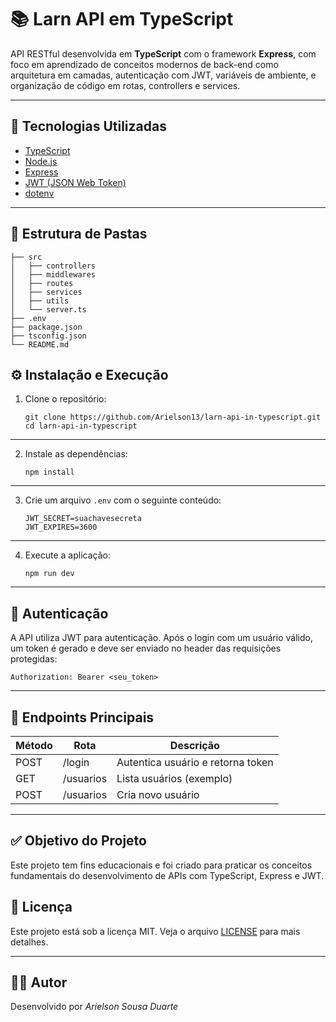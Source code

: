 # 📚 Larn API em TypeScript

API RESTful desenvolvida em **TypeScript** com o framework **Express**, com foco em aprendizado de conceitos modernos de back-end como arquitetura em camadas, autenticação com JWT, variáveis de ambiente, e organização de código em rotas, controllers e services.

---

## 🚀 Tecnologias Utilizadas

- [TypeScript](https://www.typescriptlang.org/)
- [Node.js](https://nodejs.org/)
- [Express](https://expressjs.com/)
- [JWT (JSON Web Token)](https://jwt.io/)
- [dotenv](https://www.npmjs.com/package/dotenv)

---

## 🧱 Estrutura de Pastas
    
    ├── src
    │   ├── controllers
    │   ├── middlewares
    │   ├── routes
    │   ├── services
    │   ├── utils
    │   └── server.ts
    ├── .env
    ├── package.json
    ├── tsconfig.json
    └── README.md


## ⚙️ Instalação e Execução
1. Clone o repositório:
    ```
    git clone https://github.com/Arielson13/larn-api-in-typescript.git
    cd larn-api-in-typescript
---

2. Instale as dependências:
    ```
    npm install
---

3. Crie um arquivo `.env` com o seguinte conteúdo:
    ```
    JWT_SECRET=suachavesecreta
    JWT_EXPIRES=3600
---
4. Execute a aplicação:
    ```
    npm run dev
---

## 🔐 Autenticação
A API utiliza JWT para autenticação. Após o login com um usuário válido, um token é gerado e deve ser enviado no header das requisições protegidas:

    Authorization: Bearer <seu_token>
---

## 📌 Endpoints Principais
|Método |	Rota  |	Descrição|
|-------|---------|----------|
|POST	|/login	  |Autentica usuário e retorna token|
|GET	|/usuarios|	Lista usuários (exemplo)|
|POST	|/usuarios|	Cria novo usuário|

---

## ✅ Objetivo do Projeto
Este projeto tem fins educacionais e foi criado para praticar os conceitos fundamentais do desenvolvimento de APIs com TypeScript, Express e JWT.

## 📄 Licença
Este projeto está sob a licença MIT. Veja o arquivo [LICENSE](https://github.com/Arielson13/larn-api-in-typescript/blob/main/LICENSE) para mais detalhes.

---
## 👨‍💻 Autor
Desenvolvido por *Arielson Sousa Duarte*
